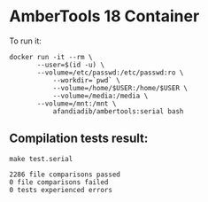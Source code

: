 # AmberTools 18 Container

To run it:
```
docker run -it --rm \
	   --user=$(id -u) \
	   --volume=/etc/passwd:/etc/passwd:ro \
           --workdir=`pwd` \
           --volume=/home/$USER:/home/$USER \
           --volume=/media:/media \
	   --volume=/mnt:/mnt \
           afandiadib/ambertools:serial bash
```
## Compilation tests result:

```
make test.serial

2286 file comparisons passed
0 file comparisons failed
0 tests experienced errors
```
